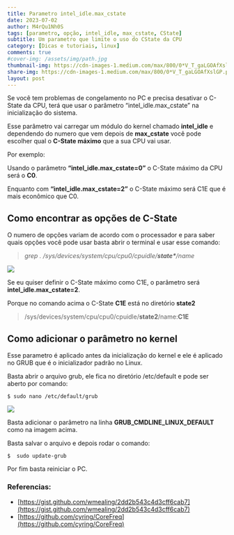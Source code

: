 ```yaml
---
title: Parametro intel_idle.max_cstate
date: 2023-07-02
author: M4rQu1Nh0S
tags: [parametro, opção, intel_idle, max_cstate, CState]
subtitle: Um parametro que limite o uso do CState da CPU
category: [Dicas e tutoriais, linux]
comments: true
#cover-img: /assets/img/path.jpg
thumbnail-img: https://cdn-images-1.medium.com/max/800/0*V_T_gaLGOAfXslGP.png
share-img: https://cdn-images-1.medium.com/max/800/0*V_T_gaLGOAfXslGP.png
layout: post
---
```


Se você tem problemas de congelamento no PC e precisa desativar o C-State da CPU, terá que usar o parâmetro “intel_idle.max_cstate” na inicialização do sistema.

Esse parâmetro vai carregar um módulo do kernel chamado **intel_idle** e dependendo do numero que vem depois de **max_cstate** você pode escolher qual o **C-State máximo** que a sua CPU vai usar.

Por exemplo:

Usando o parâmetro **“intel_idle.max_cstate=0”** o C-State máximo da CPU será o **C0**.

Enquanto com **“intel_idle.max_cstate=2”** o C-State máximo será C1E que é mais econômico que C0.

## Como encontrar as opções de C-State
O numero de opções variam de acordo com o processador e para saber quais opções você pode usar basta abrir o terminal e usar esse comando:

> _grep . /sys/devices/system/cpu/cpu0/cpuidle/_**_state*_**_/name_

![](https://cdn-images-1.medium.com/max/800/0*V_T_gaLGOAfXslGP.png)

Se eu quiser definir o C-State máximo como C1E, o parâmetro será **intel_idle.max_cstate=2**.

Porque no comando acima o C-State **C1E** está no diretório **state2**

>/sys/devices/system/cpu/cpu0/cpuidle/**state2**/name:**C1E**

## Como adicionar o parâmetro no kernel
Esse parametro é aplicado antes da inicialização do kernel e ele é aplicado no GRUB que é o inicializador padrão no Linux.

Basta abrir o arquivo grub, ele fica no diretório /etc/default e pode ser aberto por comando:

    $ sudo nano /etc/default/grub

![](https://cdn-images-1.medium.com/max/800/0*f3MONPGJN7A9pofy.png)

Basta adicionar o parâmetro na linha **GRUB_CMDLINE_LINUX_DEFAULT** como na imagem acima.

Basta salvar o arquivo e depois rodar o comando:

    $  sudo update-grub

Por fim basta reiniciar o PC.

### Referencias:

- [https://gist.github.com/wmealing/2dd2b543c4d3cff6cab7](https://gist.github.com/wmealing/2dd2b543c4d3cff6cab7)
- [https://github.com/cyring/CoreFreq](https://github.com/cyring/CoreFreq)

